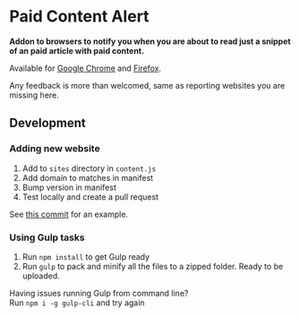 # Paid Content Alert

**Addon to browsers to notify you when you are about to read just a snippet of an paid article with paid content.**

Available for [Google Chrome](https://chrome.google.com/webstore/detail/paid-content-alert/hnagmphbnaloflgnhkkbniknbpmlackl) and [Firefox](https://addons.mozilla.org/en-US/firefox/addon/paid-content-alert/).

Any feedback is more than welcomed, same as reporting websites you are missing here.

## Development
### Adding new website
1. Add to `sites` directory in `content.js`
2. Add domain to matches in manifest
3. Bump version in manifest
4. Test locally and create a pull request

See [this commit](https://github.com/richja/paid-notify/commit/94c5840020e676cad1e8991aeda69ba078f58a17) for an example.

### Using Gulp tasks
1. Run `npm install` to get Gulp ready
2. Run `gulp` to pack and minify all the files to a zipped folder. Ready to be uploaded.

Having issues running Gulp from command line?  
Run `npm i -g gulp-cli` and try again